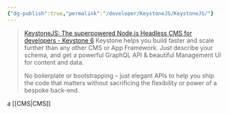 ```yaml
---
{"dg-publish":true,"permalink":"/developer/KeystoneJS/KeystoneJS/"}
---
```


> [KeystoneJS: The superpowered Node.js Headless CMS for developers - Keystone 6](https://keystonejs.com/)
>  Keystone helps you build faster and scale further than any other CMS or App Framework. Just describe your schema, and get a powerful GraphQL API & beautiful Management UI for content and data.
> 
> No boilerplate or bootstrapping – just elegant APIs to help you ship the code that matters without sacrificing the flexibility or power of a bespoke back-end.

a [[CMS\|CMS]] 